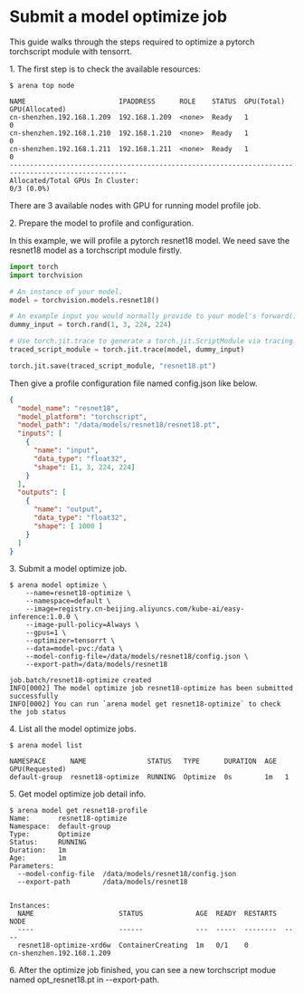 # Submit a model optimize job

This guide walks through the steps required to optimize a pytorch torchscript module with tensorrt.

1\. The first step is to check the available resources:

```shell
$ arena top node

NAME                       IPADDRESS      ROLE    STATUS  GPU(Total)  GPU(Allocated)
cn-shenzhen.192.168.1.209  192.168.1.209  <none>  Ready   1           0
cn-shenzhen.192.168.1.210  192.168.1.210  <none>  Ready   1           0
cn-shenzhen.192.168.1.211  192.168.1.211  <none>  Ready   1           0
---------------------------------------------------------------------------------------------------
Allocated/Total GPUs In Cluster:
0/3 (0.0%)
```

There are 3 available nodes with GPU for running model profile job.

2\. Prepare the model to profile and configuration.

In this example, we will profile a pytorch resnet18 model. We need save the resnet18 model as a torchscript module firstly.

```python
import torch
import torchvision

# An instance of your model.
model = torchvision.models.resnet18()

# An example input you would normally provide to your model's forward() method.
dummy_input = torch.rand(1, 3, 224, 224)

# Use torch.jit.trace to generate a torch.jit.ScriptModule via tracing.
traced_script_module = torch.jit.trace(model, dummy_input)

torch.jit.save(traced_script_module, "resnet18.pt")
```

Then give a profile configuration file named config.json like below.

```json
{
  "model_name": "resnet18",
  "model_platform": "torchscript",
  "model_path": "/data/models/resnet18/resnet18.pt",
  "inputs": [
    {
      "name": "input",
      "data_type": "float32",
      "shape": [1, 3, 224, 224]
    }
  ],
  "outputs": [
    {
      "name": "output",
      "data_type": "float32",
      "shape": [ 1000 ]
    }
  ]
}
```

3\. Submit a model optimize job.

```shell
$ arena model optimize \
    --name=resnet18-optimize \
    --namespace=default \
    --image=registry.cn-beijing.aliyuncs.com/kube-ai/easy-inference:1.0.0 \
    --image-pull-policy=Always \
    --gpus=1 \
    --optimizer=tensorrt \
    --data=model-pvc:/data \
    --model-config-file=/data/models/resnet18/config.json \
    --export-path=/data/models/resnet18 
    
job.batch/resnet18-optimize created
INFO[0002] The model optimize job resnet18-optimize has been submitted successfully
INFO[0002] You can run `arena model get resnet18-optimize` to check the job status
```

4\. List all the model optimize jobs.

```shell
$ arena model list

NAMESPACE      NAME               STATUS   TYPE      DURATION  AGE  GPU(Requested)
default-group  resnet18-optimize  RUNNING  Optimize  0s        1m   1
```

5\. Get model optimize job detail info.

```shell
$ arena model get resnet18-profile
Name:       resnet18-optimize
Namespace:  default-group
Type:       Optimize
Status:     RUNNING
Duration:   1m
Age:        1m
Parameters:
  --model-config-file  /data/models/resnet18/config.json
  --export-path        /data/models/resnet18


Instances:
  NAME                     STATUS             AGE  READY  RESTARTS  NODE
  ----                     ------             ---  -----  --------  ----
  resnet18-optimize-xrd6w  ContainerCreating  1m   0/1    0         cn-shenzhen.192.168.1.209
```

6\. After the optimize job finished, you can see a new torchscript modue named opt_resnet18.pt in --export-path.